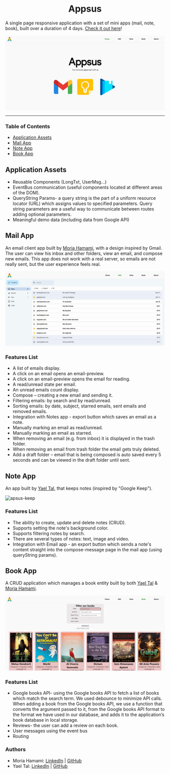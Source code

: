 <div id="header" align="center">
	<h1>Appsus</h1>
</div>

A single page responsive application with a set of mini apps (mail, note, book), built over a duration of 4 days. [Check it out here](https://yael273.github.io/Appsus/ "Website link")!

![Main board image](assets/img/readme/home-page.png "Board-main-page")

___

### Table of Contents
- [Application Assets](#application-assets)
- [Mail App](#mail-app)
- [Note App](#note-app)
- [Book App](#book-app)

## Application Assets
- Reusable Components (LongTxt, UserMsg...)
- EventBus communication (useful components located at different areas of the DOM).
- QueryString Params- a query string is the part of a uniform resource locator (URL) which assigns values to specified parameters. Query string parameters are a useful way to communicate between routes adding optional parameters.
- Meaningful demo data (including data from Google API)

## Mail App 

An email client app built by [Moria Hamami](https://github.com/MoriaHamami), with a design inspired by Gmail. The user can view his inbox and other folders, view an email, and compose new emails. This app does not work with a real server, so emails are not really sent, but the user experience feels real.

![Mail App](assets/img/readme/mail-app.png "mail-app")

### Features List
- A list of emails display.
- A click on an email opens an email-preview.
- A click on an email-preview opens the email for reading.
- A read/unread state per email.
- An unread emails count display.
- Compose – creating a new email and sending it.
- Filtering emails: by search and by read/unread.
- Sorting emails: by date, subject, starred emails, sent emails and removed emails.
- Integration with Notes app - export button which saves an email as a note.
- Manually marking an email as read/unread.
- Manually marking an email as starred.
- When removing an email (e.g. from inbox) it is displayed in the trash folder.
- When removing an email from trash folder the email gets truly deleted.
- Add a draft folder – email that is being composed is auto saved every 5 seconds and can be viewed in the draft folder until sent.

## Note App

An app built by [Yael Tal](https://github.com/Yael273), that keeps notes (inspired by "Google Keep"). 

![apsus-keep](https://user-images.githubusercontent.com/118633927/224987959-4e5d195d-f15a-42a8-8233-ee7302bb9053.png)

### Features List
- The ability to create, update and delete notes (CRUD).
- Supports setting the note's background color.
- Supports filtering notes by search.
- There are several types of notes: text, image and video.
- Integration with Email app - an export button which sends a note's content straight into the compose-message page in the mail app (using queryString params).

## Book App 

A CRUD application which manages a book entity built by both [Yael Tal](https://github.com/Yael273) & [Moria Hamami](https://github.com/MoriaHamami). 

![Book App](assets/img/readme/book-app.png "book-app")

### Features List
- Google books API- using the Google books API to fetch a list of books which match
the search term. We used debounce to minimize API calls.
When adding a book from the Google books API, we use a function that converts the
argument passed to it, from the Google books API format to the format we have
used in our database, and adds it to the application’s book database in local
storage. 
- Reviews- the user can add a review on each book.
-  User messages using the event bus
- Routing 

### Authors
- Moria Hamami: [LinkedIn](https://www.linkedin.com/in/moriahamami/) | [GitHub](https://github.com/MoriaHamami)
- Yael Tal: [LinkedIn](https://www.linkedin.com/in/yael-tal-77283a249/) | [GitHub](https://github.com/yael273)
